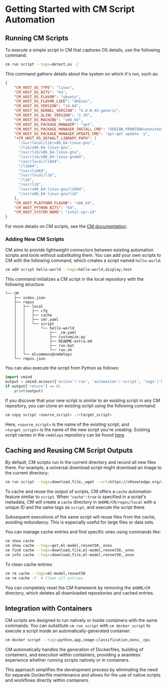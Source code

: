 
# Getting Started with CM Script Automation

## Running CM Scripts

To execute a simple script in CM that captures OS details, use the following command:

```bash
cm run script --tags=detect,os -j
```

This command gathers details about the system on which it's run, such as:

```json
{
    "CM_HOST_OS_TYPE": "linux",
    "CM_HOST_OS_BITS": "64",
    "CM_HOST_OS_FLAVOR": "ubuntu",
    "CM_HOST_OS_FLAVOR_LIKE": "debian",
    "CM_HOST_OS_VERSION": "24.04",
    "CM_HOST_OS_KERNEL_VERSION": "6.8.0-45-generic",
    "CM_HOST_OS_GLIBC_VERSION": "2.39",
    "CM_HOST_OS_MACHINE": "x86_64",
    "CM_HOST_OS_PACKAGE_MANAGER": "apt",
    "CM_HOST_OS_PACKAGE_MANAGER_INSTALL_CMD": "DEBIAN_FRONTEND=noninteractive apt-get install -y",
    "CM_HOST_OS_PACKAGE_MANAGER_UPDATE_CMD": "apt-get update -y",
    "+CM_HOST_OS_DEFAULT_LIBRARY_PATH": [
      "/usr/local/lib/x86_64-linux-gnu",
      "/lib/x86_64-linux-gnu",
      "/usr/lib/x86_64-linux-gnu",
      "/usr/lib/x86_64-linux-gnu64",
      "/usr/local/lib64",
      "/lib64",
      "/usr/lib64",
      "/usr/local/lib",
      "/lib",
      "/usr/lib",
      "/usr/x86_64-linux-gnu/lib64",
      "/usr/x86_64-linux-gnu/lib"
    ],
    "CM_HOST_PLATFORM_FLAVOR": "x86_64",
    "CM_HOST_PYTHON_BITS": "64",
    "CM_HOST_SYSTEM_NAME": "intel-spr-i9"
}
```

For more details on CM scripts, see the [CM documentation](index.md).

### Adding New CM Scripts

CM aims to provide lightweight connectors between existing automation scripts and tools without substituting them. You can add your own scripts to CM with the following command, which creates a script named `hello-world`:

```bash
cm add script hello-world --tags=hello-world,display,test
```

This command initializes a CM script in the local repository with the following structure:

```
└── CM
    ├── index.json
    ├── repos
    │   ├── local
    │   │   ├── cfg
    │   │   ├── cache
    │   │   ├── cmr.yaml
    │   │   └── script
    │   │       └── hello-world
    │   │           ├── _cm.yaml
    │   │           ├── customize.py
    │   │           ├── README-extra.md
    │   │           ├── run.bat
    │   │           └── run.sh
    │   └── mlcommons@cm4mlops
    └── repos.json
```

You can also execute the script from Python as follows:

```python
import cmind
output = cmind.access({'action':'run', 'automation':'script', 'tags':'hello-world,display,test'})
if output['return'] == 0:
    print(output)
```

If you discover that your new script is similar to an existing script in any CM repository, you can clone an existing script using the following command:

```bash
cm copy script <source_script> .:<target_script>
```

Here, `<source_script>` is the name of the existing script, and `<target_script>` is the name of the new script you're creating. Existing script names in the `cm4mlops` repository can be found [here](https://github.com/mlcommons/cm4mlops/tree/mlperf-inference/script).

## Caching and Reusing CM Script Outputs

By default, CM scripts run in the current directory and record all new files there. For example, a universal download script might download an image to the current directory:

```bash
cm run script --tags=download,file,_wget --url=https://cKnowledge.org/ai/data/computer_mouse.jpg --verify=no --env.CM_DOWNLOAD_CHECKSUM=45ae5c940233892c2f860efdf0b66e7e
```

To cache and reuse the output of scripts, CM offers a `cache` automation feature similar to `script`. When `"cache":true` is specified in a script's metadata, CM will create a `cache` directory in `$HOME/CM/repos/local` with a unique ID and the same tags as `script`, and execute the script there.

Subsequent executions of the same script will reuse files from the cache, avoiding redundancy. This is especially useful for large files or data sets.

You can manage cache entries and find specific ones using commands like:

```bash
cm show cache
cm show cache --tags=get,ml-model,resnet50,_onnx
cm find cache --tags=download,file,ml-model,resnet50,_onnx
cm info cache --tags=download,file,ml-model,resnet50,_onnx
```

To clean cache entries:

```bash
cm rm cache --tags=ml-model,resnet50
cm rm cache -f  # Clean all entries
```

You can completely reset the CM framework by removing the `$HOME/CM` directory, which deletes all downloaded repositories and cached entries.

## Integration with Containers

CM scripts are designed to run natively or inside containers with the same commands. You can substitute `cm run script` with `cm docker script` to execute a script inside an automatically-generated container:

```bash
cm docker script --tags=python,app,image-classification,onnx,_cpu
```

CM automatically handles the generation of Dockerfiles, building of containers, and execution within containers, providing a seamless experience whether running scripts natively or in containers. 

This approach simplifies the development process by eliminating the need for separate Dockerfile maintenance and allows for the use of native scripts and workflows directly within containers.
